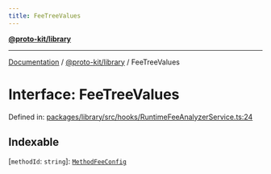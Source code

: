 ```yaml
---
title: FeeTreeValues
---
```


[**@proto-kit/library**](../README.md)

***

[Documentation](../../../README.md) / [@proto-kit/library](../README.md) / FeeTreeValues

# Interface: FeeTreeValues

Defined in: [packages/library/src/hooks/RuntimeFeeAnalyzerService.ts:24](https://github.com/proto-kit/framework/blob/28efa802e3737fc3b77339148b307ef7246f3ef1/packages/library/src/hooks/RuntimeFeeAnalyzerService.ts#L24)

## Indexable

\[`methodId`: `string`\]: [`MethodFeeConfig`](MethodFeeConfig.md)
